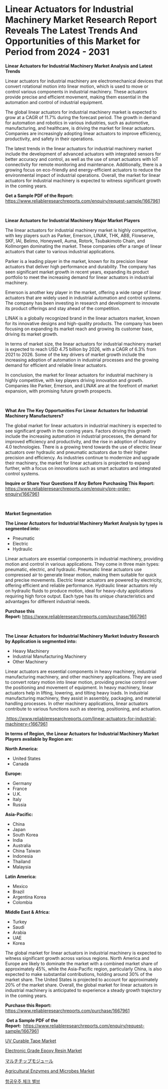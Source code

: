 <p><h1>Linear Actuators for Industrial Machinery Market Research Report Reveals The Latest Trends And Opportunities of this Market for Period from 2024 - 2031</h1></p><p><strong>Linear Actuators for Industrial Machinery Market Analysis and Latest Trends</strong></p>
<p><p>Linear actuators for industrial machinery are electromechanical devices that convert rotational motion into linear motion, which is used to move or control various components in industrial machinery. These actuators provide precise and efficient movement, making them essential in the automation and control of industrial equipment.</p><p>The global linear actuators for industrial machinery market is expected to grow at a CAGR of 11.7% during the forecast period. The growth in demand for automation and robotics in various industries, such as automotive, manufacturing, and healthcare, is driving the market for linear actuators. Companies are increasingly adopting linear actuators to improve efficiency, productivity, and safety in their operations.</p><p>The latest trends in the linear actuators for industrial machinery market include the development of advanced actuators with integrated sensors for better accuracy and control, as well as the use of smart actuators with IoT connectivity for remote monitoring and maintenance. Additionally, there is a growing focus on eco-friendly and energy-efficient actuators to reduce the environmental impact of industrial operations. Overall, the market for linear actuators for industrial machinery is expected to witness significant growth in the coming years.</p></p>
<p><strong>Get a Sample PDF of the Report:&nbsp;</strong> <a href="https://www.reliableresearchreports.com/enquiry/request-sample/1667961">https://www.reliableresearchreports.com/enquiry/request-sample/1667961</a></p>
<p>&nbsp;</p>
<p><strong>Linear Actuators for Industrial Machinery Major Market Players</strong></p>
<p><p>The linear actuators for industrial machinery market is highly competitive, with key players such as Parker, Emerson, LINAK, THK, ABB, Flowserve, SKF, IAI, Belimo, Honeywell, Auma, Rotork, Tsubakimoto Chain, and Kollmorgen dominating the market. These companies offer a range of linear actuators that cater to various industrial applications.</p><p>Parker is a leading player in the market, known for its precision linear actuators that deliver high performance and durability. The company has seen significant market growth in recent years, expanding its product portfolio to meet the increasing demand for linear actuators in industrial machinery.</p><p>Emerson is another key player in the market, offering a wide range of linear actuators that are widely used in industrial automation and control systems. The company has been investing in research and development to innovate its product offerings and stay ahead of the competition.</p><p>LINAK is a globally recognized brand in the linear actuators market, known for its innovative designs and high-quality products. The company has been focusing on expanding its market reach and growing its customer base, driving its market growth.</p><p>In terms of market size, the linear actuators for industrial machinery market is expected to reach USD 4.75 billion by 2026, with a CAGR of 6.3% from 2021 to 2026. Some of the key drivers of market growth include the increasing adoption of automation in industrial processes and the growing demand for efficient and reliable linear actuators.</p><p>In conclusion, the market for linear actuators for industrial machinery is highly competitive, with key players driving innovation and growth. Companies like Parker, Emerson, and LINAK are at the forefront of market expansion, with promising future growth prospects.</p></p>
<p>&nbsp;</p>
<p><strong>What Are The Key Opportunities For Linear Actuators for Industrial Machinery Manufacturers?</strong></p>
<p><p>The global market for linear actuators in industrial machinery is expected to see significant growth in the coming years. Factors driving this growth include the increasing automation in industrial processes, the demand for improved efficiency and productivity, and the rise in adoption of Industry 4.0 technologies. There is a growing trend towards the use of electric linear actuators over hydraulic and pneumatic actuators due to their higher precision and efficiency. As industries continue to modernize and upgrade their machinery, the market for linear actuators is projected to expand further, with a focus on innovations such as smart actuators and integrated control systems.</p></p>
<p><strong>Inquire or Share Your Questions If Any Before Purchasing This Report:</strong> <a href="https://www.reliableresearchreports.com/enquiry/pre-order-enquiry/1667961">https://www.reliableresearchreports.com/enquiry/pre-order-enquiry/1667961</a></p>
<p>&nbsp;</p>
<p><strong>Market Segmentation</strong></p>
<p><strong>The Linear Actuators for Industrial Machinery Market Analysis by types is segmented into:</strong></p>
<p><ul><li>Pneumatic</li><li>Electric</li><li>Hydraulic</li></ul></p>
<p><p>Linear actuators are essential components in industrial machinery, providing motion and control in various applications. They come in three main types: pneumatic, electric, and hydraulic. Pneumatic linear actuators use compressed air to generate linear motion, making them suitable for quick and precise movements. Electric linear actuators are powered by electricity, offering efficient and reliable performance. Hydraulic linear actuators rely on hydraulic fluids to produce motion, ideal for heavy-duty applications requiring high force output. Each type has its unique characteristics and advantages for different industrial needs.</p></p>
<p><strong>Purchase this Report:&nbsp;</strong><a href="https://www.reliableresearchreports.com/purchase/1667961">https://www.reliableresearchreports.com/purchase/1667961</a></p>
<p>&nbsp;</p>
<p><strong>The Linear Actuators for Industrial Machinery Market Industry Research by Application is segmented into:</strong></p>
<p><ul><li>Heavy Machinery</li><li>Industrial Manufacturing Machinery</li><li>Other Machinery</li></ul></p>
<p><p>Linear actuators are essential components in heavy machinery, industrial manufacturing machinery, and other machinery applications. They are used to convert rotary motion into linear motion, providing precise control over the positioning and movement of equipment. In heavy machinery, linear actuators help in lifting, lowering, and tilting heavy loads. In industrial manufacturing machinery, they assist in assembly, packaging, and material handling processes. In other machinery applications, linear actuators contribute to various functions such as steering, positioning, and actuation.</p></p>
<p><a href="https://www.reliableresearchreports.com/linear-actuators-for-industrial-machinery-r1667961">&nbsp;https://www.reliableresearchreports.com/linear-actuators-for-industrial-machinery-r1667961</a></p>
<p><strong>In terms of Region, the Linear Actuators for Industrial Machinery Market Players available by Region are:</strong></p>
<p>
    <p> <strong> North America: </strong>
        <ul>
            <li>United States</li>
            <li>Canada</li>
        </ul>
        </p> 
    <p> <strong> Europe: </strong>
        <ul>
            <li>Germany</li>
            <li>France</li>
            <li>U.K.</li>
            <li>Italy</li>
            <li>Russia</li>
        </ul>
        </p> 
    <p> <strong> Asia-Pacific: </strong>
        <ul>
            <li>China</li>
            <li>Japan</li>
            <li>South Korea</li>
            <li>India</li>
            <li>Australia</li>
            <li>China Taiwan</li>
            <li>Indonesia</li>
            <li>Thailand</li>
            <li>Malaysia</li>
        </ul>
        </p> 
    <p> <strong> Latin America: </strong>
        <ul>
            <li>Mexico</li>
            <li>Brazil</li>
            <li>Argentina Korea</li>
            <li>Colombia</li>
        </ul>
        </p> 
    <p> <strong> Middle East & Africa: </strong>
        <ul>
            <li>Turkey</li>
            <li>Saudi</li>
            <li>Arabia</li>
            <li>UAE</li>
            <li>Korea</li>
        </ul>
    </p>
    </p>
<p><p>The global market for linear actuators in industrial machinery is expected to witness significant growth across various regions. North America and Europe are likely to dominate the market with a combined market share of approximately 45%, while the Asia-Pacific region, particularly China, is also expected to make substantial contributions, holding around 30% of the market share. The United States is projected to account for approximately 20% of the market share. Overall, the global market for linear actuators in industrial machinery is anticipated to experience a steady growth trajectory in the coming years.</p></p>
<p><strong>Purchase this Report: </strong><a href="https://www.reliableresearchreports.com/purchase/1667961">https://www.reliableresearchreports.com/purchase/1667961</a></p>
<p>&nbsp;<strong>Get a Sample PDF of the Report:&nbsp;&nbsp;</strong><a href="https://www.reliableresearchreports.com/enquiry/request-sample/1667961">https://www.reliableresearchreports.com/enquiry/request-sample/1667961</a></p>
<p><strong></strong></p>
<p><p><a href="https://www.linkedin.com/pulse/uv-curable-tape-market-size-reflecting-forecast-till-2031-8mxue">UV Curable Tape Market</a></p><p><a href="https://issuu.com/reportprime-2/docs/electronic-grade-epoxy-resin-market-size-2030.pptx">Electronic Grade Epoxy Resin Market</a></p><p><a href="https://github.com/mm14022023/Market-Research-Report-List-1/blob/main/938820357212.md">マルチチップモジュール</a></p><p><a href="https://github.com/Glendatilghmankmgz0rbhwpy/Market-Research-Report-List-2/blob/main/agricultural-enzymes-and-microbes-market.md">Agricultural Enzymes and Microbes Market</a></p><p><a href="https://github.com/fernandotryO5lson96765/Market-Research-Report-List-1/blob/main/539861655433.md">항공우주 체크 밸브</a></p></p>